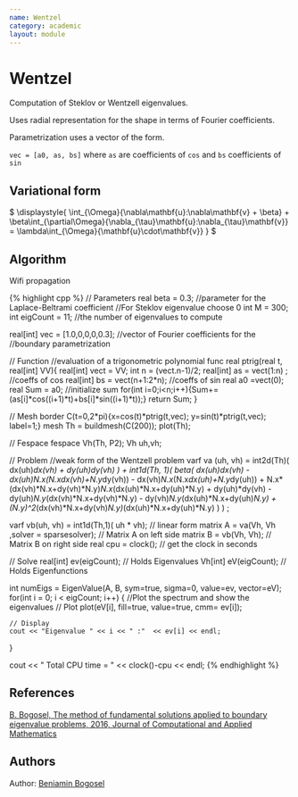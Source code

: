 ```yaml
---
name: Wentzel
category: academic
layout: module
---
```


# Wentzel

Computation of Steklov or Wentzell eigenvalues.

Uses radial representation for the shape in terms of Fourier coefficients.

Parametrization uses a vector of the form.

`vec = [a0, as, bs]` where `as` are coefficients of `cos` and `bs` coefficients of `sin`

## Variational form

$
\displaystyle{
  \int_{\Omega}{\nabla\mathbf{u}:\nabla\mathbf{v} + \beta} + \beta\int_{\partial\Omega}{\nabla_{\tau}\mathbf{u}:\nabla_{\tau}\mathbf{v}} = \lambda\int_{\Omega}{\mathbf{u}\cdot\mathbf{v}}
}
$

## Algorithm

Wifi propagation

{% highlight cpp %}
// Parameters
real beta = 0.3; //parameter for the Laplace-Beltrami coefficient
				 //For Steklov eigenvalue choose 0
int M = 300;
int eigCount = 11; //the number of eigenvalues to compute

real[int] vec = [1.0,0,0,0,0.3];  //vector of Fourier coefficients for the
								  //boundary parametrization

// Function
//evaluation of a trigonometric polynomial
func real ptrig(real t, real[int] VV){
	real[int] vect = VV;
	int n = (vect.n-1)/2;
	real[int] as = vect(1:n) ;    //coeffs of cos
	real[int] bs = vect(n+1:2*n); //coeffs of sin
	real a0 =vect(0);
	real Sum = a0;   //initialize sum
	for(int i=0;i<n;i++){Sum+=(as[i]*cos((i+1)*t)+bs[i]*sin((i+1)*t));}
	return Sum;
}

// Mesh
border C(t=0,2*pi){x=cos(t)*ptrig(t,vec);
				  y=sin(t)*ptrig(t,vec);
				  label=1;}
mesh Th = buildmesh(C(200));
plot(Th);

// Fespace
fespace Vh(Th, P2);
Vh uh,vh;

// Problem
//weak form of the Wentzell problem
varf va (uh, vh)
	= int2d(Th)(
		  dx(uh)*dx(vh)
		+ dy(uh)*dy(vh)
	)
	+ int1d(Th, 1)(
		  beta*(
			  dx(uh)*dx(vh)
			- dx(uh)*N.x*(N.x*dx(vh)+N.y*dy(vh))
			- dx(vh)*N.x*(N.x*dx(uh)+N.y*dy(uh))
			+ N.x*(dx(vh)*N.x+dy(vh)*N.y)*N.x*(dx(uh)*N.x+dy(uh)*N.y)
			+ dy(uh)*dy(vh)
			- dy(uh)*N.y*(dx(vh)*N.x+dy(vh)*N.y)
			- dy(vh)*N.y*(dx(uh)*N.x+dy(uh)*N.y)
			+ (N.y)^2*(dx(vh)*N.x+dy(vh)*N.y)*(dx(uh)*N.x+dy(uh)*N.y)
		)
	)
	;

varf vb(uh, vh) = int1d(Th,1)( uh * vh); // linear form
matrix A = va(Vh, Vh ,solver = sparsesolver); // Matrix A on left side
matrix B = vb(Vh, Vh);						  // Matrix B on right side
real cpu = clock();  // get the clock in seconds

// Solve
real[int] ev(eigCount); // Holds Eigenvalues
Vh[int] eV(eigCount);   // Holds Eigenfunctions

int numEigs = EigenValue(A, B, sym=true, sigma=0, value=ev, vector=eV);
for(int i = 0; i < eigCount; i++) { //Plot the spectrum and show the eigenvalues
	// Plot
	plot(eV[i], fill=true, value=true, cmm= ev[i]);

	// Display
	cout << "Eigenvalue " << i << " :"  << ev[i] << endl;
}

cout << " Total CPU time = " << clock()-cpu << endl;
{% endhighlight %}

## References

[B. Bogosel, The method of fundamental solutions applied to boundary eigenvalue problems, 2016, Journal of Computational and Applied Mathematics](https://www.researchgate.net/publication/282658142_The_method_of_fundamental_solutions_applied_to_boundary_eigenvalue_problems)

## Authors

Author: [Beniamin Bogosel](http://www.cmap.polytechnique.fr/~beniamin.bogosel/)
